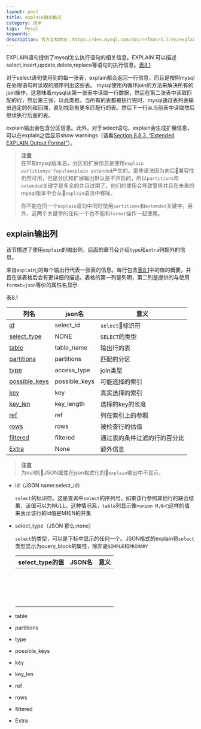 ```yaml
---
layout: post
title: explain输出格式
category: 技术
tags:  Mysql
keywords: 
description: 官方文档地址：https://dev.mysql.com/doc/refman/5.7/en/explain-output.html
---
```


EXPLAIN语句提供了mysql怎么执行语句的相关信息。EXPLAIN 可以描述select,insert,update,delete,replace等语句的执行信息。[表8.1](#table8-1)

对于select语句使用到的每一张表，explain都会返回一行信息，而且是按照mysql在处理语句时读取的顺序列出这些表。
mysql使用内循环join的方法来解决所有的join操作，这意味着mysql从第一张表中读取一行数据，然后在第二张表中读取匹配的行，然后第三张，以此类推。当所有的表都被执行完时，mysql通过表列表输出选定的列和回溯，直到找到有更多匹配行的表。然后下一行从当前表中读取然后继续执行后面的表。

explain输出会包含分区信息。此外，对于select语句，explain会生成扩展信息，可以在explain之后显示show warnings（请看[Section 8.8.3, “Extended EXPLAIN Output Format”](https://dev.mysql.com/doc/refman/5.7/en/explain-extended.html)）。

> **注意**  
> 在早期mysql版本总，分区和扩展信息是使用`explain partitionyu'fayufaexplain extended`产生的。那些语法因为向后兼容性仍然可用，但是分区和扩展输出默认是不开启的，所以`partitions`和`extended`关键字是多余的并且过期了。他们的使用会导致警告并且在未来的mysql版本中会从`explain`语法中移除。
>
> 你不能在同一个`explain`语句中同时使用`partitions`和`extended`关键字。另外，这两个关键字的任何一个也不能和`format`操作一起使用。

## explain输出列

该节描述了使用`explain`的输出列，后面的章节会介绍`type`和`extra`列额外的信息。

来自`explain`的每个输出行代表一张表的信息。每行包含[表8.1](#table8-1)中的值的概要，并且在该表格后会有更详细的描述。表格的第一列是列明，第二列是提供的与使用`format=json`等价的属性名显示


<a name="table8-1">表8.1</a>



|列名|json名|意义|
|-----|-----|----|
|[id](#id)|select_id|`select`标识符|
|[select_type](#select_type)|NONE|`SELECT`的类型|
|[table](#table)|table_name|输出行的表|
|[partitions](#partitions)|partitions|匹配的分区|
|[type](#type)|access_type|join类型|
|[possible_keys](#possible_keys)|possible_keys|可能选择的索引|
|[key](#key)|key|真实选择的索引|
|[key_len](#key_len)|key_length|选择的key的长度|
|[ref](#ref)|ref|列在索引上的参照|
|[rows](#rows)|rows|被检查行的估值|
|[filtered](#filtered)|filtered|通过表的条件过滤的行的百分比|
|[Extra](#Extra)|None|额外信息|

> **注意**  
> 为null的JSON属性在json格式化的`explain`输出中不显示。

- <a name="id">id</a>（JSON name:select_id）

  `select`的标识符。这是查询中`select`的序列号。如果该行参照其他行的联合结果，该值可以为NULL。这种情况系，`table`列显示像`<union M,N>`这样的值来表示该行的id值是M和N的并集

- <a name="select_type">select_type</a>（JSON 那么:none）

  `select`的类型，可以是下标中显示的任何一个。JSON格式的explain将`select`类型显示为query_block的属性，除非是`SIMPLE`和`PRIMARY`

  |select_type的值|JSON名|意义|
  |---|----|----|
  ||||
  ||||
  ||||
  ||||
  ||||
  ||||
  ||||
  ||||
  ||||
  ||||
  ||||
  ||||
  ||||
  ||||
  ||||
  ||||
  ||||
  

- <a name="table">table</a>

- <a name="partitions">partitions</a>

- <a name="type">type</a>

- <a name="possible_keys">possible_keys</a>

- <a name="key">key</a>

- <a name="key_len">key_len</a>

- <a name="ref">ref</a>

- <a name="rows">rows</a>

- <a name="filtered">filtered</a>

- <a name="Extra">Extra</a>



